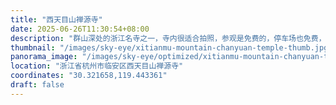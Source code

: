 ```yaml
---
title: "西天目山禅源寺"
date: 2025-06-26T11:30:54+08:00
description: "群山深处的浙江名寺之一，寺内很适合拍照，参观是免费的，停车场也免费，还可以吃斋饭。我们是从旁边的小路上了西天目山的爬山步道，爬到顶部大概 7 公里左右，全程都是各种壮观的百年大树，树荫遮盖，徒步完全不会被晒，唯一的吐槽点是，西天目山景区门票 110……"
thumbnail: "/images/sky-eye/xitianmu-mountain-chanyuan-temple-thumb.jpg"
panorama_image: "/images/sky-eye/optimized/xitianmu-mountain-chanyuan-temple.webp"
location: "浙江省杭州市临安区西天目山禅源寺"
coordinates: "30.321658,119.443361"
draft: false
---
```

